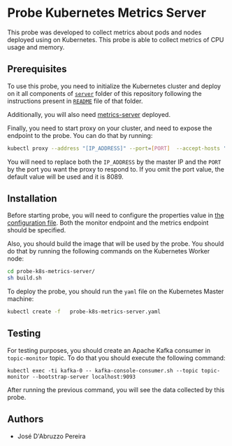 # Probe Kubernetes Metrics Server

This probe was developed to collect metrics about pods and nodes deployed using on Kubernetes. This probe is able to collect metrics of CPU usage and memory.

## Prerequisites

To use this probe, you need to initialize the Kubernetes cluster and deploy on it all components of [`server`](https://github.com/eubr-atmosphere/tma-framework-m/tree/master/development/server) folder of this repository following the instructions present in [`README`](https://github.com/eubr-atmosphere/tma-framework-m/tree/master/development/server/README.md) file of that folder.

Additionally, you will also need [metrics-server](https://github.com/joseadp/metrics-server) deployed.

Finally, you need to start proxy on your cluster, and need to expose the endpoint to the probe. You can do that by running:

```sh
kubectl proxy --address "[IP_ADDRESS]" --port=[PORT]  --accept-hosts '.*' &
```

You will need to replace both the `IP_ADDRESS` by the master IP and the `PORT` by the port you want the proxy to respond to. If you omit the port value, the default value will be used and it is 8089.

## Installation

Before starting probe, you will need to configure the properties value in [the configuration file](https://github.com/eubr-atmosphere/tma-framework-m/blob/master/development/probes/probe-k8s-metrics-server/src/main/resources/environment.properties). Both the monitor endpoint and the metrics endpoint should be specified.

Also, you should build the image that will be used by the probe. You should do that by running the following commands on the Kubernetes Worker node:

```sh
cd probe-k8s-metrics-server/
sh build.sh
```

To deploy the probe, you should run the `yaml` file on the Kubernetes Master machine:

```sh
kubectl create -f  	probe-k8s-metrics-server.yaml
```

## Testing
For testing purposes, you should create an Apache Kafka consumer in `topic-monitor` topic. To do that you should execute the following command:

```
kubectl exec -ti kafka-0 -- kafka-console-consumer.sh --topic topic-monitor --bootstrap-server localhost:9093
```

After running the previous command, you will see the data collected by this probe.

## Authors
* José D'Abruzzo Pereira
